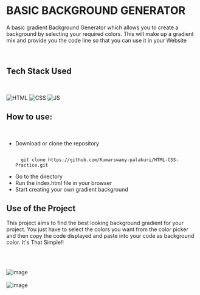 <h1 id="basic-background-generator">BASIC BACKGROUND GENERATOR</h1>

<p>A basic gradient Background Generator which allows you to create a background by selecting your required colors. This will make up a gradient mix and provide you the code line so that you can use it in your Website</p>
<br>

<h2 id="tech-stack-used">Tech Stack Used</h2>
<br>

<p><img src="https://img.shields.io/badge/html5%20-%23E34F26.svg?&style=for-the-badge&logo=html5&logoColor=white" alt="HTML">
<img src="https://img.shields.io/badge/css3%20-%231572B6.svg?&style=for-the-badge&logo=css3&logoColor=white" alt="CSS">
<img src="https://img.shields.io/badge/javascript%20-%23323330.svg?&style=for-the-badge&logo=javascript&logoColor=%23F7DF1E" alt="JS"></p>

<h2 id="how-to-use">How to use:</h2>
<br>

<ul>
  <li>Download or clone the repository</li>
<pre><code>
  git clone https://github.com/Kumarswamy-palakuri/HTML-CSS-Practice.git
</code></pre>
  
  <li>Go to the directory</li>
  <li>Run the index.html file in your browser</li>
  <li>Start creating your own gradient background<br></li>
</ul>

<h2 id="use-of-the-project">Use of the Project</h2>

<p>
This project aims to find the best looking background gradient for your project. You just have to select the colors you want from the color picker and then copy the code displayed and paste into your code as background color.
It&#39;s That Simple!!
</p>
<br><br>

<p><img src="https://user-images.githubusercontent.com/67221487/124392353-ab6b0700-dd12-11eb-9093-b6309b08e2d5.png" alt="image">
<br><br>
<img src="https://user-images.githubusercontent.com/67221487/124392372-c2115e00-dd12-11eb-9743-9be785121fb4.png" alt="image"></p>
